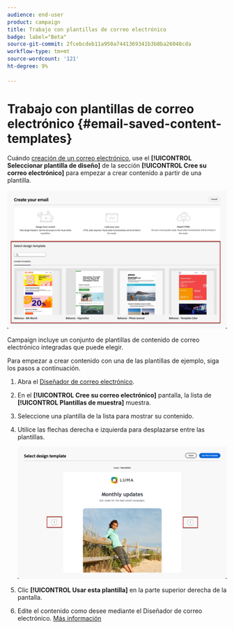 ```yaml
---
audience: end-user
product: campaign
title: Trabajo con plantillas de correo electrónico
badge: label="Beta"
source-git-commit: 2fcebcdeb11a950a7441369341b3b8ba26048cda
workflow-type: tm+mt
source-wordcount: '121'
ht-degree: 9%

---
```


# Trabajo con plantillas de correo electrónico {#email-saved-content-templates}

Cuándo [creación de un correo electrónico](../email/create-email.md), use el **[!UICONTROL Seleccionar plantilla de diseño]** de la sección **[!UICONTROL Cree su correo electrónico]** para empezar a crear contenido a partir de una plantilla.

![](assets/email_designer-sample-templates.png)

Campaign incluye un conjunto de plantillas de contenido de correo electrónico integradas que puede elegir.

Para empezar a crear contenido con una de las plantillas de ejemplo, siga los pasos a continuación.

1. Abra el [Diseñador de correo electrónico](get-started-email-designer.md).

1. En el **[!UICONTROL Cree su correo electrónico]** pantalla, la lista de **[!UICONTROL Plantillas de muestra]**  muestra.

1. Seleccione una plantilla de la lista para mostrar su contenido.

1. Utilice las flechas derecha e izquierda para desplazarse entre las plantillas.

   ![](assets/email_designer-sample-templates-navigate.png)

1. Clic **[!UICONTROL Usar esta plantilla]** en la parte superior derecha de la pantalla.

1. Edite el contenido como desee mediante el Diseñador de correo electrónico. [Más información](create-email-content.md)
